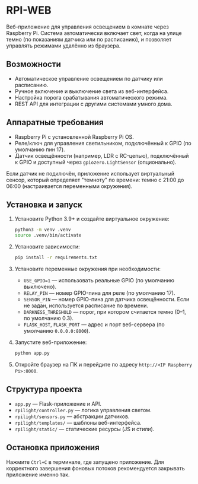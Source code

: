 # RPI-WEB

Веб-приложение для управления освещением в комнате через Raspberry Pi. Система автоматически включает свет, когда на улице темно (по показаниям датчика или по расписанию), и позволяет управлять режимами удалённо из браузера.

## Возможности

- Автоматическое управление освещением по датчику или расписанию.
- Ручное включение и выключение света из веб-интерфейса.
- Настройка порога срабатывания автоматического режима.
- REST API для интеграции с другими системами умного дома.

## Аппаратные требования

- Raspberry Pi с установленной Raspberry Pi OS.
- Реле/ключ для управления светильником, подключённый к GPIO (по умолчанию пин 17).
- Датчик освещённости (например, LDR с RC-цепью), подключённый к GPIO и доступный через `gpiozero.LightSensor` (опционально).

Если датчик не подключён, приложение использует виртуальный сенсор, который определяет "темноту" по времени: темно с 21:00 до 06:00 (настраивается переменными окружения).

## Установка и запуск

1. Установите Python 3.9+ и создайте виртуальное окружение:

   ```bash
   python3 -m venv .venv
   source .venv/bin/activate
   ```

2. Установите зависимости:

   ```bash
   pip install -r requirements.txt
   ```

3. Установите переменные окружения при необходимости:

   - `USE_GPIO=1` — использовать реальные GPIO (по умолчанию выключено).
   - `RELAY_PIN` — номер GPIO-пина для реле (по умолчанию 17).
   - `SENSOR_PIN` — номер GPIO-пина для датчика освещённости. Если не задан, используется расписание по времени.
   - `DARKNESS_THRESHOLD` — порог, при котором считается темно (0–1, по умолчанию 0.3).
   - `FLASK_HOST`, `FLASK_PORT` — адрес и порт веб-сервера (по умолчанию `0.0.0.0:8000`).

4. Запустите веб-приложение:

   ```bash
   python app.py
   ```

5. Откройте браузер на ПК и перейдите по адресу `http://<IP Raspberry Pi>:8000`.

## Структура проекта

- `app.py` — Flask-приложение и API.
- `rpilight/controller.py` — логика управления светом.
- `rpilight/sensors.py` — абстракции датчиков.
- `rpilight/templates/` — шаблоны веб-интерфейса.
- `rpilight/static/` — статические ресурсы (JS и стили).

## Остановка приложения

Нажмите `Ctrl+C` в терминале, где запущено приложение. Для корректного завершения фоновых потоков рекомендуется закрывать приложение именно так.
